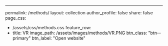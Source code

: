 ---
permalink: /methods/
layout: collection
author_profile: false
share: false
page_css:
- /assets/css/methods.css
feature_row:
- title: VR
  image_path: /assets/images/methods/VR.PNG
  btn_class: "btn--primary"
  btn_label: "Open website"


